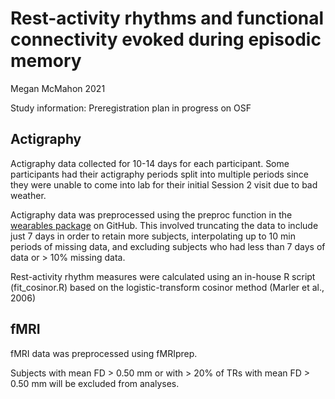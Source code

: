 # Rest-activity rhythms and functional connectivity evoked during episodic memory
Megan McMahon
2021

Study information:
Preregistration plan in progress on OSF

## Actigraphy

Actigraphy data collected for 10-14 days for each participant. Some participants had their actigraphy periods split into multiple periods since they were unable to come into lab for their initial Session 2 visit due to bad weather.

Actigraphy data was preprocessed using the preproc function in the [wearables package](http://github.com/UTCogNeuroLab/wearables) on GitHub. This involved truncating the data to include just 7 days in order to retain more subjects, interpolating up to 10 min periods of missing data, and excluding subjects who had less than 7 days of data or  > 10% missing data.

Rest-activity rhythm measures were calculated using an in-house R script (fit_cosinor.R) based on the logistic-transform cosinor method (Marler et al., 2006)

## fMRI

fMRI data was preprocessed using fMRIprep.

Subjects with mean FD > 0.50 mm or with > 20% of TRs with mean FD > 0.50 mm will be excluded from analyses.
